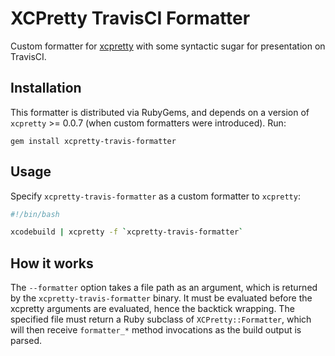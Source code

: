 # XCPretty TravisCI Formatter

Custom formatter for [xcpretty](https://github.com/supermarin/xcpretty) with some syntactic sugar for presentation on TravisCI.

## Installation

This formatter is distributed via RubyGems, and depends on a version of `xcpretty` >= 0.0.7 (when custom formatters were introduced). Run:

    gem install xcpretty-travis-formatter

## Usage

Specify `xcpretty-travis-formatter` as a custom formatter to `xcpretty`:

```bash
#!/bin/bash

xcodebuild | xcpretty -f `xcpretty-travis-formatter`
```

## How it works

The `--formatter` option takes a file path as an argument, which is returned by the `xcpretty-travis-formatter` binary. It must be evaluated before the xcpretty arguments are evaluated, hence the backtick wrapping. The specified file must return a Ruby subclass of `XCPretty::Formatter`, which will then receive `formatter_*` method invocations as the build output is parsed.